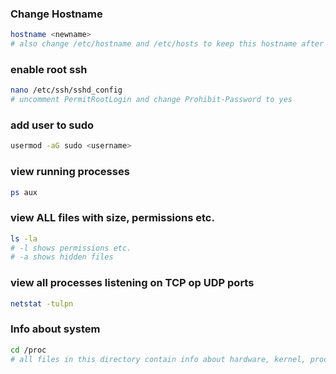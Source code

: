### Change Hostname
```bash
hostname <newname>
# also change /etc/hostname and /etc/hosts to keep this hostname after reboot
```

### enable root ssh
```bash
nano /etc/ssh/sshd_config
# uncomment PermitRootLogin and change Prohibit-Password to yes
```

### add user to sudo
```bash
usermod -aG sudo <username>
```

### view running processes
```bash
ps aux
```

### view ALL files with size, permissions etc.
```bash
ls -la
# -l shows permissions etc.
# -a shows hidden files
```

### view all processes listening on TCP op UDP ports
```bash
netstat -tulpn
```

### Info about system
```bash
cd /proc
# all files in this directory contain info about hardware, kernel, processes
```